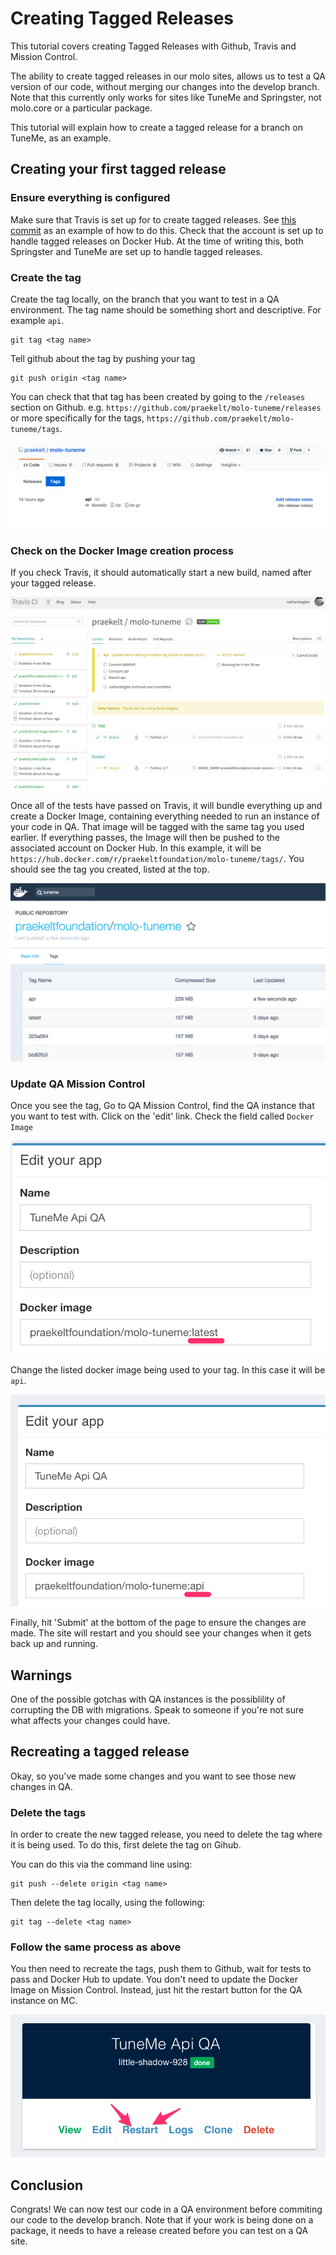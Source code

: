 # Creating Tagged Releases

This tutorial covers creating Tagged Releases with Github, Travis and Mission Control.

The ability to create tagged releases in our molo sites, allows us to test a QA version of our code, without merging our changes into the develop branch.
Note that this currently only works for sites like TuneMe and Springster, not molo.core or a particular package.

This tutorial will explain how to create a tagged release for a branch on TuneMe, as an example.

## Creating your first tagged release

### Ensure everything is configured

Make sure that Travis is set up for to create tagged releases.
See [this commit](https://github.com/praekelt/molo-tuneme/pull/489/commits/5eb3488433b0c8daba2fd37f6f9a883c2f446d31) as an example of how to do this.
Check that the account is set up to handle tagged releases on Docker Hub.
At the time of writing this, both Springster and TuneMe are set up to handle tagged releases.

### Create the tag

Create the tag locally, on the branch that you want to test in a QA environment.
The tag name should be something short and descriptive.
For example `api`.

```
git tag <tag name>
```

Tell github about the tag by pushing your tag

```
git push origin <tag name>
```

You can check that that tag has been created by going to the `/releases` section on Github.
e.g. `https://github.com/praekelt/molo-tuneme/releases` or more specifically for the tags, `https://github.com/praekelt/molo-tuneme/tags`.

![Tags on Github](../images/github_release_listing.png "Tag listed on Github")

### Check on the Docker Image creation process

If you check Travis, it should automatically start a new build, named after your tagged release.

![Travis runs tests against tagged release](../images/travis_test_tagged_release.png "Travis running tests against the tagged release")

Once all of the tests have passed on Travis, it will bundle everything up and create a Docker Image, containing everything needed to run an instance of your code in QA.
That image will be tagged with the same tag you used earlier.
If everything passes, the Image will then be pushed to the associated account on Docker Hub.
In this example, it will be `https://hub.docker.com/r/praekeltfoundation/molo-tuneme/tags/`.
You should see the tag you created, listed at the top.

![The tag will be listed on Docker Hub](../images/tagged_release_docker_hub.png "The tagged image is listed on Docker Hub")

### Update QA Mission Control

Once you see the tag, Go to QA Mission Control, find the QA instance that you want to test with.
Click on the 'edit' link.
Check the field called `Docker Image`

![The default Docker Image tag is latest](../images/mc_app_image_latest.png "The default Docker Image tag is latest")

Change the listed docker image being used to your tag. In this case it will be `api`.

![Set the Docker image used to your tag](../images/mc_app_image_api.png "Set the Docker image used to your tag")

Finally, hit 'Submit' at the bottom of the page to ensure the changes are made. The site will restart and you should see your changes when it gets back up and running.

## Warnings
One of the possible gotchas with QA instances is the possiblility of corrupting the DB with migrations.
Speak to someone if you're not sure what affects your changes could have.

## Recreating a tagged release

Okay, so you've made some changes and you want to see those new changes in QA.

### Delete the tags

In order to create the new tagged release, you need to delete the tag where it is being used.
To do this, first delete the tag on Gihub.

You can do this via the command line using:

```
git push --delete origin <tag name>
```

Then delete the tag locally, using the following:

```
git tag --delete <tag name>
```

### Follow the same process as above
You then need to recreate the tags, push them to Github, wait for tests to pass and Docker Hub to update.
You don't need to update the Docker Image on Mission Control.
Instead, just hit the restart button for the QA instance on MC.

![Restart the QA instance](../images/mc_qa_instance.png "Just hit restart")

## Conclusion
Congrats!
We can now test our code in a QA environment before commiting our code to the develop branch.
Note that if your work is being done on a package, it needs to have a release created before you can test on a QA site.
